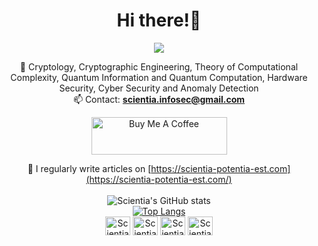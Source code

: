 <h1 align="center">Hi there!👋</h1>

<div align="center">
<p align="left">

![](https://komarev.com/ghpvc/?username=Scientia-Potentia-Est-Tw&color=red)

🌱 Cryptology, Cryptographic Engineering, Theory of Computational Complexity, Quantum Information and Quantum Computation, Hardware Security, Cyber Security and Anomaly Detection<br>
📫 Contact: **scientia.infosec@gmail.com**  

<a href="https://www.buymeacoffee.com/Scientia" target="_blank"><img src="https://cdn.buymeacoffee.com/buttons/v2/default-green.png" alt="Buy Me A Coffee" style="height: 60px !important;width: 217px !important;" ></a>

📝 I regularly write articles on [https://scientia-potentia-est.com](https://scientia-potentia-est.com/)<br><br>
![Scientia's GitHub stats](https://github-readme-stats.vercel.app/api?username=Scientia-Potentia-Est-Tw&show_icons=true&theme=transparent)<br>
[![Top Langs](https://github-readme-stats.vercel.app/api/top-langs/?username=Scientia-Potentia-Est-Tw&layout=pie)](https://github.com/anuraghazra/github-readme-stats)<br>
<a href="https://twitter.com/ScientiaTw" target="blank"><img align="center" src="https://raw.githubusercontent.com/rahuldkjain/github-profile-readme-generator/master/src/images/icons/Social/twitter.svg" alt="ScientiaTw" height="30" width="40" /></a>
<a href="https://linkedin.com/in/hong-sheng-huang-b45510149/" target="blank"><img align="center" src="https://raw.githubusercontent.com/rahuldkjain/github-profile-readme-generator/master/src/images/icons/Social/linked-in-alt.svg" alt="ScientiaTw" height="30" width="40" /></a>
<a href="https://fb.com/ScientiaPotentiaEstTw" target="blank"><img align="center" src="https://raw.githubusercontent.com/rahuldkjain/github-profile-readme-generator/master/src/images/icons/Social/facebook.svg" alt="ScientiaTw" height="30" width="40" /></a>
<a href="https://www.instagram.com/scientia_potentia_est_tw/" target="blank"><img align="center" src="https://raw.githubusercontent.com/rahuldkjain/github-profile-readme-generator/master/src/images/icons/Social/instagram.svg" alt="ScientiaTw" height="30" width="40" /></a>
  
</div>
